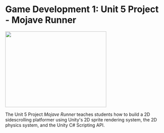 # Game Development 1: Unit 5 Project - Mojave Runner

<div display=flex flexDirection=row justifyContent=center> 
  <img src="https://github.com/torbenwb/mc-gd1-unit-5/blob/main/readme-assets/u5-1.gif" width=320 height=240/>
</div>

The Unit 5 Project *Mojave Runner* teaches students how to build a 2D sidescrolling platformer using Unity's 2D sprite rendering system, the 2D physics system, and the Unity C# Scripting API.
